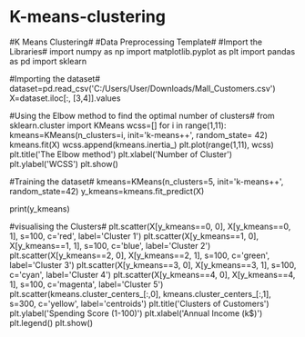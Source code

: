 # K-means-clustering
#K Means Clustering#
#Data Preprocessing Template#
#Import the Libraries#
import numpy as np
import matplotlib.pyplot as plt
import pandas as pd
import sklearn

#Importing the dataset#
dataset=pd.read_csv('C:/Users/User/Downloads/Mall_Customers.csv')
X=dataset.iloc[:, [3,4]].values

#Using the Elbow method to find the optimal number of clusters#
from sklearn.cluster import KMeans
wcss=[]
for i in range(1,11):
    kmeans=KMeans(n_clusters=i, init='k-means++', random_state= 42)
    kmeans.fit(X)
    wcss.append(kmeans.inertia_)
plt.plot(range(1,11), wcss)
plt.title('The Elbow method')
plt.xlabel('Number of Cluster')
plt.ylabel('WCSS')
plt.show()

#Training  the dataset#
kmeans=KMeans(n_clusters=5, init='k-means++', random_state=42)
y_kmeans=kmeans.fit_predict(X)

print(y_kmeans)

#visualising the Clusters#
plt.scatter(X[y_kmeans==0, 0], X[y_kmeans==0, 1], s=100, c='red', label='Cluster 1')
plt.scatter(X[y_kmeans==1, 0], X[y_kmeans==1, 1], s=100, c='blue', label='Cluster 2')
plt.scatter(X[y_kmeans==2, 0], X[y_kmeans==2, 1], s=100, c='green', label='Cluster 3')
plt.scatter(X[y_kmeans==3, 0], X[y_kmeans==3, 1], s=100, c='cyan', label='Cluster 4')
plt.scatter(X[y_kmeans==4, 0], X[y_kmeans==4, 1], s=100, c='magenta', label='Cluster 5')
plt.scatter(kmeans.cluster_centers_[:,0], kmeans.cluster_centers_[:,1], s=300, c='yellow', label='centroids')
plt.title('Clusters of Customers')
plt.ylabel('Spending Score (1-100)')
plt.xlabel('Annual Income (k$)')
plt.legend()
plt.show()
